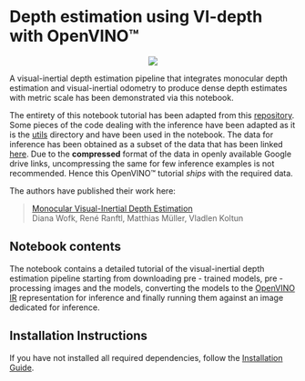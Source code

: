 # Depth estimation using VI-depth with OpenVINO™

<p align="center" width="100%">
    <img src="https://raw.githubusercontent.com/alexklwong/void-dataset/master/figures/void_samples.png">    
</p>

A visual-inertial depth estimation pipeline that integrates monocular depth estimation and visual-inertial odometry to produce dense depth estimates with metric scale has been demonstrated via this notebook. 

The entirety of this notebook tutorial has been adapted from this [repository](https://github.com/isl-org/VI-Depth). Some pieces of the code dealing with the inference have been adapted as it is the [utils](vi_depth_utils) directory and have been used in the notebook. The data for inference has been obtained as a subset of the data that has been linked [here](https://github.com/alexklwong/void-dataset/blob/master/README.md). Due to the **compressed** format of the data in openly available Google drive links, uncompressing the same for few inference examples is not recommended. Hence this OpenVINO™ tutorial *ships* with the required data.

The authors have published their work here:

> [Monocular Visual-Inertial Depth Estimation](https://arxiv.org/abs/2303.12134)  
> Diana Wofk, René Ranftl, Matthias Müller, Vladlen Koltun


## Notebook contents

The notebook contains a detailed tutorial of the visual-inertial depth estimation pipeline starting from downloading pre - trained models, pre - processing images and the models, converting the models to the [OpenVINO IR](https://docs.openvino.ai/latest/openvino_ir.html) representation for inference and finally running them against an image dedicated for inference.


## Installation Instructions

If you have not installed all required dependencies, follow the [Installation Guide](../../README.md).
